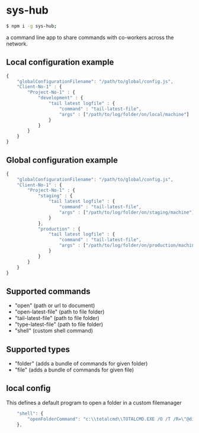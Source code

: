 # sys-hub


```bash
$ npm i -g sys-hub;
```

a command line app to share commands with co-workers across the network.


## Local configuration example
```javascript
{
    "globalConfigurationFilename": "/path/to/global/config.js",
    "Client-No-1" : {
        "Project-No-1" : {
            "development" : {
                "tail latest logfile" : {
                    "command" : "tail-latest-file",
                    "args" : ["/path/to/log/folder/on/local/machine"]
                }
            }
        }
    }
}
```

## Global configuration example
```javascript
{
    "globalConfigurationFilename": "/path/to/global/config.js",
    "Client-No-1" : {
        "Project-No-1" : {
            "staging" : {
                "tail latest logfile" : {
                    "command" : "tail-latest-file",
                    "args" : ["/path/to/log/folder/on/staging/machine"]
                }
            },
            "production" : {
                "tail latest logfile" : {
                    "command" : "tail-latest-file",
                    "args" : ["/path/to/log/folder/on/production/machine"]
                }
            }
        }
    }
}
```

## Supported commands
 - "open" (path or url to document)
 - "open-latest-file" (path to file folder)
 - "tail-latest-file" (path to file folder)
 - "type-latest-file" (path to file folder)
 - "shell" (custom shell command)

## Supported types
 - "folder" (adds a bundle of commands for given folder)
 - "file" (adds a bundle of commands for given file)


## local config
This defines a default program to open a folder in a custom filemanager

```javascript
    "shell": {
        "openFolderCommand": "c:\\totalcmd\\TOTALCMD.EXE /O /T /R=\"@dir@\""
    },
```